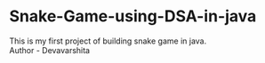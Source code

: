 # Snake-Game-using-DSA-in-java
This is my first project of building snake game in java.
<br>
Author - Devavarshita
